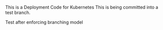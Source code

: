 This is a Deployment Code for Kubernetes
This is being committed into a test branch. 

Test after enforcing branching model
